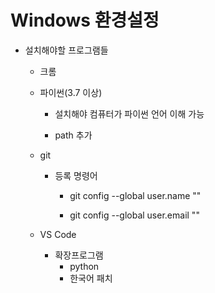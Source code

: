 <h1>Windows 환경설정</h1>

* 설치해야할 프로그램들

  * 크롬

  * 파이썬(3.7 이상)

    * 설치해야 컴퓨터가 파이썬 언어 이해 가능

    * path 추가

      

  * git

    * 등록 명령어

      * git config --global user.name ""

      * git config --global user.email ""

        

  * VS Code

    * 확장프로그램
      * python
      * 한국어 패치
